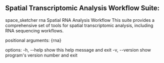 Spatial Transcriptomic Analysis Workflow Suite:
--------------------------------
space_sketcher rna      Spatial RNA Analysis Workflow
This suite provides a comprehensive set of tools for spatial transcriptomic analysis, including RNA sequencing workflows.

positional arguments:
  {rna}

options:
  -h, --help     show this help message and exit
  -v, --version  show program's version number and exit
